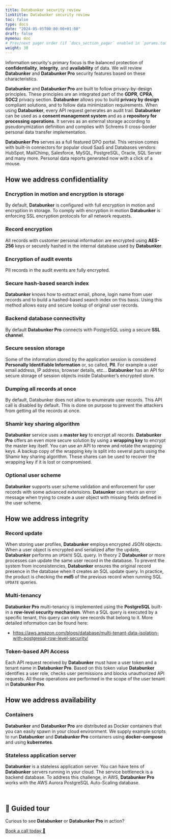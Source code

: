 ```yaml
---
title: Databunker security review
linktitle: Databunker security review
toc: false
type: docs
date: "2024-05-05T00:00:00+01:00"
draft: false
mymenu: doc
# Prev/next pager order (if `docs_section_pager` enabled in `params.toml`)
weight: 38
---
```


Information security's primary focus is the balanced protection of **confidentiality**, **integrity**, and **availability** of data. We will review **Databunker** and **Databunker Pro** security features based on these characteristics.

**Databunker** and **Databunker Pro** are built to follow privacy-by-design principles. These principles are an integrated part of the **GDPR**, **CPRA**, **SOC2** privacy section. **Databunker** allows you to build **privacy by design** compliant solutions, and to follow data minimization requirements. When using **Databunker**, every API request generates an audit trail. **Databunker** can be used as a **consent management system** and as a **repository for processing operations**. It serves as an external storage according to pseudonymization definition and complies with Schrems II cross-border personal data transfer implementation.

**Databunker Pro** serves as a full featured DPO portal. This version comes with built-in connectors for popular cloud SaaS and Databases vendors: HubSpot, MailChimp, Salesforce, MySQL, PostgreSQL, Oracle, SQL Server and many more. Personal data reports generated now with a click of a mouse.


## How we address confidentiality

### Encryption in motion and encryption is storage
By default, **Databunker** is configured with full encryption in motion and encryption in storage. To comply with encryption in motion **Databunker** is enforcing SSL encryption protocols for all network requests.

### Record encryption
All records with customer personal information are encrypted using **AES-256** keys or securely hashed in the internal database used by **Databunker**.

### Encryption of audit events
PII records in the audit events are fully encrypted.

### Secure hash-based search index
**Databunker** knows how to extract email, phone, login name from user records and to build a hashed-based search index on this basis. Using this method allows easy and secure lookup of original user records.

### Backend database connectivity
By default **Databunker Pro** connects with PostgreSQL using a secure **SSL channel**.

### Secure session storage
Some of the information stored by the application session is considered **Personally Identifiable Information** or, so called, **PII**. For example a user email address, IP address, browser details, etc… **Databunker** has an API for secure storage of session objects inside Databunker’s encrypted store.

### Dumping all records at once
By default, Databunker does not allow to enumerate user records. This API call is disabled by default. This is done on purpose to prevent the attackers from getting all the records at once.

### Shamir key sharing algorithm 
**Databunker** service uses a **master key** to encrypt all records. **Databunker Pro** offers an even more secure solution by using a **wrapping key** to encrypt the master key itself. You can use an API to renew and rotate the wrapping keys. A backup copy of the wrapping key is split into several parts using the Shamir key sharing algorithm. These shares can be used to recover the wrapping key if it is lost or compromised.

### Optional user scheme
**Databunker** supports user scheme validation and enforcement for user records with some advanced extensions. **Dataunker** can return an error message when trying to create a user object with missing fields defined in the user scheme.

## How we address integrity

### Record update
When storing user profiles, **Databunker** employs encrypted JSON objects. When a user object is encrypted and serialized after the update, **Databunker** performs an ``UPDATE`` SQL query. In theory 2 **Databunker** or more processes can update the same user record in the database. To prevent the system from inconsistencies, **Databunker** ensures the original record presence in the database when it creates an SQL update query. In practice, the product is checking the **md5** of the previous record when running SQL ``UPDATE`` queries.

### Multi-tenancy
**Databunker Pro** multi-tenancy is implemented using the **PostgreSQL** built-in a **row-level security mechanism**. When a SQL query is executed by a specific tenant, this query can only see records that belong to it. More detailed information can be found here:

* https://aws.amazon.com/blogs/database/multi-tenant-data-isolation-with-postgresql-row-level-security/

### Token-based API Access
Each API request received by **Databunker** must have a user token and a tenant name in **Databunker Pro**. Based on this token value **Databunker** identifies a user role, checks user permissions and blocks unauthorized API requests. All those operations are performed in the scope of the user tenant in **Databunker Pro**.


## How we address availability

### Containers
**Databunker** and **Databunker Pro** are distributed as Docker containers that you can easily spawn in your cloud environment. We supply example scripts to run **Databunker** and **Databunker Pro** containers using **docker-compose** and using **kubernetes**.

### Stateless application server
**Databunker** is a stateless application server. You can have tens of **Databunker** servers running in your cloud. The service bottleneck is a backend database. To address this challenge, in AWS, **Databunker Pro** works with the AWS Aurora PostgreSQL Auto-Scaling database.

&nbsp;

## 👋 Guided tour
Curious to see **Databunker** or **Databunker Pro** in action?

[Book a call today 🚀](/api/meeting.php?a=tour)
